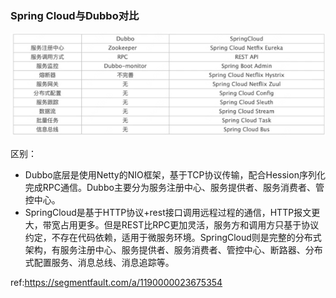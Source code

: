 ### Spring Cloud与Dubbo对比

![image-20220625110121146](gaolijiemathcs.assets/image-20220625110121146.png)

区别：

- Dubbo底层是使用Netty的NIO框架，基于TCP协议传输，配合Hession序列化完成RPC通信。Dubbo主要分为服务注册中心、服务提供者、服务消费者、管控中心。
- SpringCloud是基于HTTP协议+rest接口调用远程过程的通信，HTTP报文更大，带宽占用更多。但是REST比RPC更加灵活，服务方和调用方只基于协议约定，不存在代码依赖，适用于微服务环境。SpringCloud则是完整的分布式架构，有服务注册中心、服务提供者、服务消费者、管控中心、断路器、分布式配置服务、消息总线、消息追踪等。



ref:https://segmentfault.com/a/1190000023675354